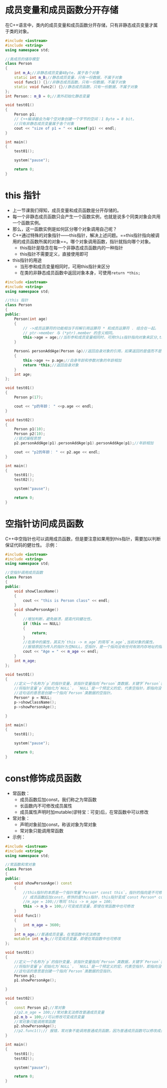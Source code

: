 # 成员变量和成员函数分开存储
在C++语言中，类内的成员变量和成员函数分开存储，只有非静态成员变量才属于类的对象。
```cpp
#include <iostream>
#include <string>
using namespace std;

//类成员的储存模型
class Person
{
	int m_A;//非静态成员变量4Byte，属于各个对象
	static int m_B;//静态成员变量，只有一份数据，不属于对象
	void func1() {}//非静态成员函数，只有一份数据，不属于对象
	static void func2() {}//静态成员函数，只有一份数据，不属于对象
};
int Person:: m_B = 0;//类外初始化静态变量

void test01()
{
	Person p1;
	// C++编译器会为每个空对象创建一个字节的空间：1 Byte = 8 bit。
	//只有非静态成员变量属于各个对象
	cout << "size of p1 = " << sizeof(p1) << endl;
}

int main()
{
	test01();

	system("pause");

	return 0;
}
```
# this 指针
- 上一节课我们得知，成员变量和成员函数是分开存储的。
- 每一个非静态成员函数只会产生一个函数实例，也就是说多个同类对象会共用一个函数实例。
- 那么，这一函数实例是如何区分哪个对象调用自己呢？
- C++通过特殊的对象指针——this指针，解决上述问题。==this指针指向被调用的成员函数所属的对象==。哪个对象调用函数，指针就指向哪个对象。
	- this指针是隐含在每一个非静态成员函数内的一种指针
	- this指针不需要定义，直接使用即可
- this指针的用途
	- 当形参和成员变量相同时，可用this指针来区分
	- 在类的非静态成员函数中返回对象本身，可使用`return *this;`
```cpp
#include <iostream>
#include <string>
using namespace std;

//this 指针
class Person
{
public:
	Person(int age)
	{
		// ->成员运算符的功能相当于将解引用运算符 * 和成员运算符 . 组合在一起。
		// ptr->member 与 (*ptr).member 的含义相同。
		this->age = age;//当形参和成员变量相同时，可用this指针指向对象来区分,this->age = (*this).age = p1.age 。
	}

	Person& personAddAge(Person &p)//返回自身对象的引用，如果返回的是值而不是引用，每次返回会创建新的对象，而不是原对象本身。
	{
		this->age += p.age;//自身年龄和参数对象的年龄相加
		return *this;//返回自身对象
	}
	int age;
};

void test01()
{
	Person p(17);

	cout << "p的年龄： " <<p.age << endl;
}

void test02()
{
	Person p1(10);
	Person p2(10);
	//链式编程思想
	p2.personAddAge(p1).personAddAge(p1).personAddAge(p1);//年龄相加

	cout << "p2的年龄： " << p2.age << endl;
}

int main()
{
	test01();
	test02();

	system("pause");

	return 0;
}
```
# 空指针访问成员函数
C++中空指针也可以调用成员函数，但是要注意如果用到this指针，需要加以判断保证代码的健壮性。
示例：
```cpp
#include <iostream>
#include <string>
using namespace std;

//空指针调用成员函数
class Person
{
public:
	void showClassName()
	{
		cout << "this is Person class" << endl;
	}
	void showPersonAge()
	{
		//增加判断，避免崩溃，提高代码健壮性。
		if (this == NULL)
		{
			return;
		}
		//在类中的属性，其实为`this -> m_age`的简写`m_age`,当前对象的属性。
		//报错原因为传入的指针为空NULL。空指针，是一个指向没有任何有效内存地址的指针。这意味着通过空指针访问数据会导致程序崩溃。
		cout << "Age = " << m_age << endl;
	}
	int m_age;
};

void test01()
{
	//定义一个名称为`p`的指针变量，该指针变量指向`Person`类数据，关键字`Person`表示该指针指向的变量类型为`Person`类，`*`表示这是一个指针变量
	//将指针变量`p`初始化为`NULL`， `NULL`是一个预定义的宏，代表空指针，即指向没有任何有效内存地址的指针。
	//这句话的意思是创建一个指向`Person`类数据的空指针。
	Person* p = NULL;
	p->showClassName();
	p->showPersonAge();

}

int main()
{
	test01();

	system("pause");

	return 0;
}
```
# const修饰成员函数
- 常函数：
	- 成员函数后加const，我们称之为常函数
	- 长函数内不可修改成员属性
	- 成员属性声明时加mutable(谬特宝：可变)后，在常函数中可以修改
- 常对象：
	- 声明对象前加const，称该对象为常对象
	- 常对象只能调用常函数
- 示例：
```cpp
#include <iostream>
#include <string>
using namespace std;

//常函数和常对象
class Person
{
public:
	void showPersonAge() const
	{
		//this指针的本质是一个指针常量`Person* const this`。指针的指向是不可修改的。指向的值是可以修改的。
		// 成员函数后加const，修饰的是this指针，this指针变成`const Person* const this`,指针的指向是不可修改的。指向的值也不可修改的。
		//m_age = 100;//等同`this -> m_age = 100;`
		this -> m_b = 100;//可变成员变量，即使在常函数中也可修改
	}
	void func1()
	{
		int m_age = 3600;
	}
	int m_age;//普通成员变量，在常函数中无法修改
	mutable int m_b;//可变成员变量，即使在常函数中也可修改
};

void test01()
{
	//定义一个名称为`p`的指针变量，该指针变量指向`Person`类数据，关键字`Person`表示该指针指向的变量类型为`Person`类，`*`表示这是一个指针变量
	//将指针变量`p`初始化为`NULL`， `NULL`是一个预定义的宏，代表空指针，即指向没有任何有效内存地址的指针。
	//这句话的意思是创建一个指向`Person`类数据的空指针。
	Person p1;
	p1.showPersonAge();

}

void test02()
{
	const Person p2;//常对象
	//p2.m_age = 100;//常对象无法修改普通成员变量
	p2.m_b = 100;//可以修改可变成员变量
	//常对象只能调用常函数
	p2.showPersonAge();
	//p2.func1();// 报错，常对象不能调用普通成员函数，因为普通成员函数可以修改成员变量。
}

int main()
{
	test01();
	test02();

	system("pause");

	return 0;
}
```